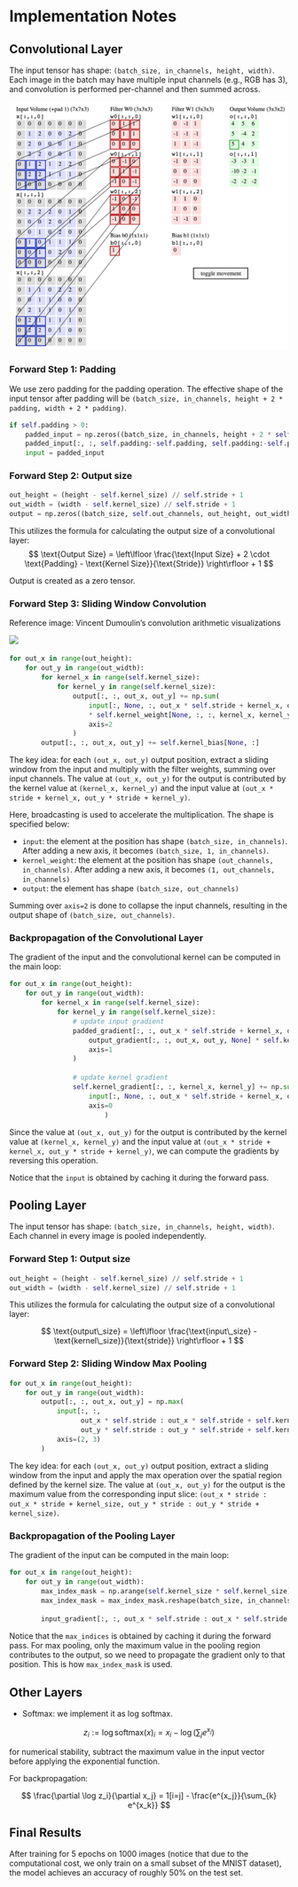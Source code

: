 # Implementation Notes

## Convolutional Layer

The input tensor has shape: `(batch_size, in_channels, height, width)`. Each image in the batch may have multiple input channels (e.g., RGB has 3), and convolution is performed per-channel and then summed across.

![](./conv-demo.png)

### Forward Step 1: Padding

We use zero padding for the padding operation. The effective shape of the input tensor after padding will be `(batch_size, in_channels, height + 2 * padding, width + 2 * padding)`.

```python
if self.padding > 0:
    padded_input = np.zeros((batch_size, in_channels, height + 2 * self.padding, width + 2 * self.padding))
    padded_input[:, :, self.padding:-self.padding, self.padding:-self.padding] = input
    input = padded_input
```

### Forward Step 2: Output size

```python
out_height = (height - self.kernel_size) // self.stride + 1
out_width = (width - self.kernel_size) // self.stride + 1
output = np.zeros((batch_size, self.out_channels, out_height, out_width))
```

This utilizes the formula for calculating the output size of a convolutional layer:
$$
\text{Output Size} = \left\lfloor \frac{\text{Input Size} + 2 \cdot \text{Padding} - \text{Kernel Size}}{\text{Stride}} \right\rfloor + 1
$$

Output is created as a zero tensor.

### Forward Step 3: Sliding Window Convolution

Reference image: Vincent Dumoulin’s convolution arithmetic visualizations

![](https://raw.githubusercontent.com/vdumoulin/conv_arithmetic/master/gif/same_padding_no_strides.gif)

```python
for out_x in range(out_height):
    for out_y in range(out_width):
        for kernel_x in range(self.kernel_size):
            for kernel_y in range(self.kernel_size):
                output[:, :, out_x, out_y] += np.sum(
                    input[:, None, :, out_x * self.stride + kernel_x, out_y * self.stride + kernel_y]
                    * self.kernel_weight[None, :, :, kernel_x, kernel_y],
                    axis=2
                )
        output[:, :, out_x, out_y] += self.kernel_bias[None, :]
```

The key idea: for each `(out_x, out_y)` output position, extract a sliding window from the input and multiply with the filter weights, summing over input channels. The value at `(out_x, out_y)` for the output is contributed by the kernel value at `(kernel_x, kernel_y)` and the input value at `(out_x * stride + kernel_x, out_y * stride + kernel_y)`.

Here, broadcasting is used to accelerate the multiplication. The shape is specified below:

- `input`: the element at the position has shape `(batch_size, in_channels)`. After adding a new axis, it becomes `(batch_size, 1, in_channels)`.
- `kernel_weight`: the element at the position has shape `(out_channels, in_channels)`. After adding a new axis, it becomes `(1, out_channels, in_channels)`
- `output`: the element has shape `(batch_size, out_channels)`

Summing over `axis=2` is done to collapse the input channels, resulting in the output shape of `(batch_size, out_channels)`.

### Backpropagation of the Convolutional Layer

The gradient of the input and the convolutional kernel can be computed in the main loop:

```python
for out_x in range(out_height):
    for out_y in range(out_width):
        for kernel_x in range(self.kernel_size):
            for kernel_y in range(self.kernel_size):
                # update input gradient
                padded_gradient[:, :, out_x * self.stride + kernel_x, out_y * self.stride + kernel_y] += np.sum(
                    output_gradient[:, :, out_x, out_y, None] * self.kernel_weight[None, :, :, kernel_x, kernel_y],
                    axis=1
                )
                
                # update kernel gradient
                self.kernel_gradient[:, :, kernel_x, kernel_y] += np.sum(
                    input[:, None, :, out_x * self.stride + kernel_x, out_y * self.stride + kernel_y] * output_gradient[:, :, out_x, out_y][:, :, None],
                    axis=0
                        )
```

Since the value at `(out_x, out_y)` for the output is contributed by the kernel value at `(kernel_x, kernel_y)` and the input value at `(out_x * stride + kernel_x, out_y * stride + kernel_y)`, we can compute the gradients by reversing this operation.

Notice that the `input` is obtained by caching it during the forward pass.

## Pooling Layer

The input tensor has shape: `(batch_size, in_channels, height, width)`.  Each channel in every image is pooled independently.

### Forward Step 1: Output size

```python
out_height = (height - self.kernel_size) // self.stride + 1
out_width = (width - self.kernel_size) // self.stride + 1
```

This utilizes the formula for calculating the output size of a convolutional layer:

$$
\text{output\_size} = \left\lfloor \frac{\text{input\_size} - \text{kernel\_size}}{\text{stride}} \right\rfloor + 1
$$


### Forward Step 2: Sliding Window Max Pooling

```python
for out_x in range(out_height):
    for out_y in range(out_width):
        output[:, :, out_x, out_y] = np.max(
            input[:, :, 
                  out_x * self.stride : out_x * self.stride + self.kernel_size,
                  out_y * self.stride : out_y * self.stride + self.kernel_size],
            axis=(2, 3)
        )
```

The key idea: for each `(out_x, out_y)` output position, extract a sliding window from the input and apply the max operation over the spatial region defined by the kernel size. The value at `(out_x, out_y)` for the output is the maximum value from the corresponding input slice: `(out_x * stride : out_x * stride + kernel_size, out_y * stride : out_y * stride + kernel_size)`.

### Backpropagation of the Pooling Layer

The gradient of the input can be computed in the main loop:

```python
for out_x in range(out_height):
    for out_y in range(out_width):
        max_index_mask = np.arange(self.kernel_size * self.kernel_size)[None, None, :] == max_indices[:, :, out_x, out_y][:, :, None]
        max_index_mask = max_index_mask.reshape(batch_size, in_channels, self.kernel_size, self.kernel_size)
        
        input_gradient[:, :, out_x * self.stride : out_x * self.stride + self.kernel_size, out_y * self.stride : out_y * self.stride + self.kernel_size] += output_gradient[:, :, out_x, out_y, None, None] * max_index_mask
```

Notice that the `max_indices` is obtained by caching it during the forward pass. For max pooling, only the maximum value in the pooling region contributes to the output, so we need to propagate the gradient only to that position. This is how `max_index_mask` is used.

## Other Layers

- Softmax: we implement it as log softmax.

$$
z_i:=\log \text{softmax}(x)_i = x_i - \log\left({\sum_{j} e^{x_j}}\right)
$$

for numerical stability, subtract the maximum value in the input vector before applying the exponential function.

For backpropagation:

$$
\frac{\partial \log z_i}{\partial x_j} = 1[i=j] - \frac{e^{x_j}}{\sum_{k} e^{x_k}}
$$

## Final Results

After training for 5 epochs on 1000 images (notice that due to the computational cost, we only train on a small subset of the MNIST dataset), the model achieves an accuracy of roughly 50% on the test set.